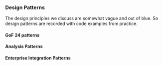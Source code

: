 ### Design Patterns

The design principles we discuss are somewhat vague and out of blue. So design
patterns are recorded with code examples from practice.

#### GoF 24 patterns


#### Analysis Patterns


#### Enterprise Integration Patterns
